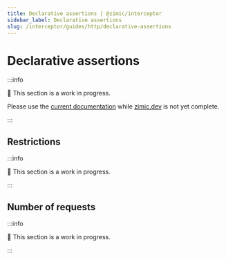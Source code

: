 ```yaml
---
title: Declarative assertions | @zimic/interceptor
sidebar_label: Declarative assertions
slug: /interceptor/guides/http/declarative-assertions
---
```


# Declarative assertions

:::info

🚧 This section is a work in progress.

Please use the [current documentation](https://github.com/zimicjs/zimic/wiki) while [zimic.dev](/) is not yet complete.

:::

## Restrictions

:::info

🚧 This section is a work in progress.

:::

## Number of requests

:::info

🚧 This section is a work in progress.

:::
